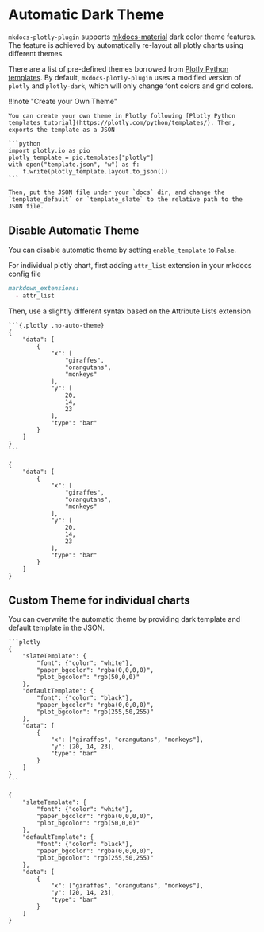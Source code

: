 # Automatic Dark Theme

`mkdocs-plotly-plugin` supports [mkdocs-material](https://squidfunk.github.io/mkdocs-material/) dark color theme features. The feature is achieved by automatically re-layout all plotly charts using different themes. 

There are a list of pre-defined themes borrowed from [Plotly Python templates](https://plotly.com/python/templates/). By default, `mkdocs-plotly-plugin` uses a modified version of `plotly` and `plotly-dark`, which will only change font colors and grid colors. 

!!!note "Create your Own Theme"

    You can create your own theme in Plotly following [Plotly Python templates tutorial](https://plotly.com/python/templates/). Then, exports the template as a JSON

    ```python
    import plotly.io as pio
    plotly_template = pio.templates["plotly"]
    with open("template.json", "w") as f:
        f.write(plotly_template.layout.to_json())
    ```

    Then, put the JSON file under your `docs` dir, and change the `template_default` or `template_slate` to the relative path to the JSON file.  

## Disable Automatic Theme

You can disable automatic theme by setting `enable_template` to `False`. 

For individual plotly chart, first adding `attr_list` extension in your mkdocs config file 

```md title="mkdocs.yml"
markdown_extensions:
  - attr_list
```

Then, use a slightly different syntax based on the Attribute Lists extension

````
```{.plotly .no-auto-theme}
{
    "data": [
        {
            "x": [
                "giraffes",
                "orangutans",
                "monkeys"
            ],
            "y": [
                20,
                14,
                23
            ],
            "type": "bar"
        }
    ]
}
```
````

```{.plotly .no-auto-theme}
{
    "data": [
        {
            "x": [
                "giraffes",
                "orangutans",
                "monkeys"
            ],
            "y": [
                20,
                14,
                23
            ],
            "type": "bar"
        }
    ]
}
```


## Custom Theme for individual charts

You can overwrite the automatic theme by providing dark template and default template in the JSON. 

````
```plotly
{
    "slateTemplate": {
        "font": {"color": "white"},
        "paper_bgcolor": "rgba(0,0,0,0)",
        "plot_bgcolor": "rgb(50,0,0)"
    },
    "defaultTemplate": {
        "font": {"color": "black"},
        "paper_bgcolor": "rgba(0,0,0,0)",
        "plot_bgcolor": "rgb(255,50,255)"
    },
    "data": [
        {
            "x": ["giraffes", "orangutans", "monkeys"],
            "y": [20, 14, 23],
            "type": "bar"
        }
    ]
}
```
````

```plotly
{
    "slateTemplate": {
        "font": {"color": "white"},
        "paper_bgcolor": "rgba(0,0,0,0)",
        "plot_bgcolor": "rgb(50,0,0)"
    },
    "defaultTemplate": {
        "font": {"color": "black"},
        "paper_bgcolor": "rgba(0,0,0,0)",
        "plot_bgcolor": "rgb(255,50,255)"
    },
    "data": [
        {
            "x": ["giraffes", "orangutans", "monkeys"],
            "y": [20, 14, 23],
            "type": "bar"
        }
    ]
}
```